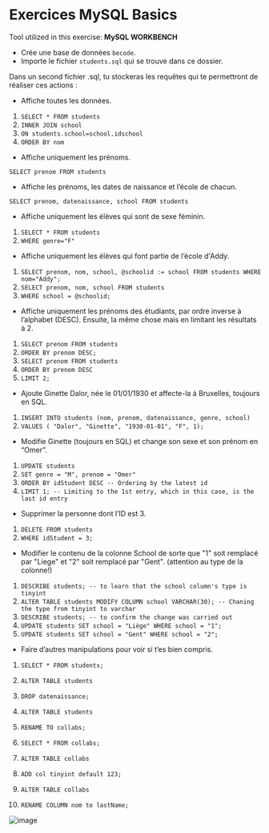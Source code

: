 # Exercices MySQL Basics

Tool utilized in this exercise: **MySQL WORKBENCH**

- Crée une base de données `becode`.
- Importe le fichier `students.sql` qui se trouve dans ce dossier.

Dans un second fichier .sql, tu stockeras les requêtes qui te permettront de réaliser ces actions :

- Affiche toutes les données.
  
1. `SELECT * FROM students`
2. `INNER JOIN school`
3. `ON students.school=school.idschool`
4. `ORDER BY nom`
  
- Affiche uniquement les prénoms.
  
`SELECT prenom FROM students`
  
- Affiche les prénoms, les dates de naissance et l’école de chacun.
  
`SELECT prenom, datenaissance, school FROM students`
  
- Affiche uniquement les élèves qui sont de sexe féminin.
  
1. `SELECT * FROM students`
2. `WHERE genre="F"`
  
- Affiche uniquement les élèves qui font partie de l’école d'Addy.
  
1. `SELECT prenom, nom, school, @schoolid := school FROM students WHERE nom="Addy";`
2. `SELECT prenom, nom, school FROM students`
3. `WHERE school = @schoolid;`
  
- Affiche uniquement les prénoms des étudiants, par ordre inverse à l’alphabet
(DESC). Ensuite, la même chose mais en limitant les résultats à 2.

1. `SELECT prenom FROM students`
2. `ORDER BY prenom DESC;`
3. `SELECT prenom FROM students`
4. `ORDER BY prenom DESC`
5. `LIMIT 2;`
  
- Ajoute Ginette Dalor, née le 01/01/1930 et affecte-la à Bruxelles, toujours en
SQL.

1. `INSERT INTO students (nom, prenom, datenaissance, genre, school)`
2. `VALUES ( "Dalor", "Ginette", "1930-01-01", "F", 1);`
  
- Modifie Ginette (toujours en SQL) et change son sexe et son prénom en “Omer”.
  
1. `UPDATE students`
2. `SET genre = "M", prenom = "Omer"`
3. `ORDER BY idStudent DESC -- Ordering by the latest id`
4. `LIMIT 1; -- Limiting to the 1st entry, which in this case, is the last id entry`
  
- Supprimer la personne dont l’ID est 3.
  
1. `DELETE FROM students`
2. `WHERE idStudent = 3;`
  
- Modifier le contenu de la colonne School de sorte que "1" soit remplacé par "Liege" et "2" soit remplacé par "Gent". (attention au type de la colonne!)
  
1. `DESCRIBE students; -- to learn that the school column's type is tinyint`
2. `ALTER TABLE students MODIFY COLUMN school VARCHAR(30); -- Chaning the type from tinyint to varchar`
3. `DESCRIBE students; -- to confirm the change was carried out`
4. `UPDATE students SET school = "Liège" WHERE school = "1";`
5. `UPDATE students SET school = "Gent" WHERE school = "2";`
  
- Faire d’autres manipulations pour voir si t’es bien compris.

1. `SELECT * FROM students;`
2. `ALTER TABLE students`
3. `DROP datenaissance;`

1. `ALTER TABLE students`
2. `RENAME TO collabs;`
3. `SELECT * FROM collabs;`

1. `ALTER TABLE collabs`
2. `ADD col tinyint default 123;`

1. `ALTER TABLE collabs`
2. `RENAME COLUMN nom to lastName;`

![image](https://github.com/gustavoalito/BeCode/assets/133368766/21ca5f95-bf86-4f54-b230-b95fb5efc761)
